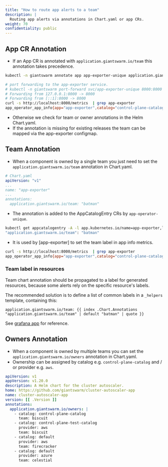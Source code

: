 ```yaml
---
title: "How to route app alerts to a team"
description: |
  Routing app alerts via annotations in Chart.yaml or app CRs.
weight: 70
confidentiality: public
---
```


## App CR Annotation

- If an App CR is annotated with `application.giantswarm.io/team`
this annotation takes precedence.

```sh
kubectl -n giantswarm annotate app app-exporter-unique application.giantswarm.io/team=halo

# port forwarding to the app-exporter service.
# kubectl -n giantswarm port-forward svc/app-exporter-unique 8000:8000
# Forwarding from 127.0.0.1:8000 -> 8000
# Forwarding from [::1]:8000 -> 8000
curl -s http://localhost:8000/metrics  | grep app-exporter
app_operator_app_info{app="app-exporter",catalog="control-plane-catalog",name="app-exporter-unique",namespace="giantswarm",status="deployed",team="halo",version="0.4.0"} 1
```

- Otherwise we check for team or owner annotations in the Helm Chart.yaml.
- If the annotation is missing for existing releases the team can be mapped via the app-exporter configmap.

## Team Annotation

- When a component is owned by a single team you just need to set the `application.giantswarm.io/team`
annotation in Chart.yaml.

```yaml
# Chart.yaml
apiVersion: "v1"
...
name: "app-exporter"
...
annotations:
  application.giantswarm.io/team: "batman"
```

- The annotation is added to the AppCatalogEntry CRs by `app-operator-unique`.

```sh
kubectl get appcatalogentry -A -l app.kubernetes.io/name=app-exporter,latest=true -o yaml | yq  '.items[].metadata.annotations'
"application.giantswarm.io/team": "batman"
```

- It is used by [app-exporter] to set the team label in app info metrics.

```sh
curl -s http://localhost:8000/metrics  | grep app-exporter
app_operator_app_info{app="app-exporter",catalog="control-plane-catalog",name="app-exporter-unique",namespace="giantswarm",status="deployed",team="batman",version="0.4.0"} 1
```

### Team label in resources

Team chart annotation should be propagated to a label for generated resources, because some alerts rely on the specific resource's labels.

The recommended solution is to define a list of common labels in a `_helpers` template, containing this:
```
application.giantswarm.io/team: {{ index .Chart.Annotations "application.giantswarm.io/team" | default "batman" | quote }}
```

See [grafana app](https://github.com/giantswarm/grafana-app/blob/master/helm/grafana/templates/_helpers.tpl#L14) for reference.


## Owners Annotation

- When a component is owned by multiple teams you can set the `application.giantswarm.io/owners`
annotation in Chart.yaml.
- Ownership can be assigned by catalog e.g. `control-plane-catalog` and / or provider e.g. `aws`.

```yaml
apiVersion: v1
appVersion: v1.20.0
description: A Helm chart for the cluster autoscaler.
home: https://github.com/giantswarm/cluster-autoscaler-app
name: cluster-autoscaler-app
version: [[ .Version ]]
annotations:
  application.giantswarm.io/owners: |
    - catalog: control-plane-catalog
      team: biscuit
    - catalog: control-plane-test-catalog
      provider: aws
      team: biscuit
    - catalog: default
      provider: aws
      team: firecracker
    - catalog: default
      provider: azure
      team: celestial
```
